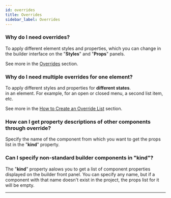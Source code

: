```yaml
---
id: overrides
title: Overrides
sidebar_label: Overrides
---
```


### Why do I need overrides?

To apply different element styles and properties, which you can change in the builder interface on the "**Styles**" and "**Props**" panels.

See more in the [Overrides](/components/overrides/overview) section.

### Why do I need multiple overrides for one element?

To apply different styles and properties for **different states**.<br /> in an element. For example, for an open or closed menu, a second list item, etc.

See more in the [How to Create an Override List](/components/overrides/creating-overrides) section.

### How can I get property descriptions of other components through override?

Specify the name of the component from which you want to get the props list in the "**kind**" property.

### Can I specify non-standard builder components in "**kind**"?

The "**kind**" property aalows you to get a list of component properties displayed on the builder front panel. You can specify any name, but if a component with that name doesn't exist in the project, the props list for it will be empty.

---
